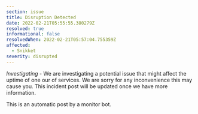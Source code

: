 ```yaml
---
section: issue
title: Disruption Detected
date: 2022-02-21T05:55:55.380279Z
resolved: true
informational: false
resolvedWhen: 2022-02-21T05:57:04.755359Z
affected:
  - Snikket
severity: disrupted
---
```

*Investigating* - We are investigating a potential issue that might affect the uptime of one our of services. We are sorry for any inconvenience this may cause you. This incident post will be updated once we have more information.

This is an automatic post by a monitor bot.
        